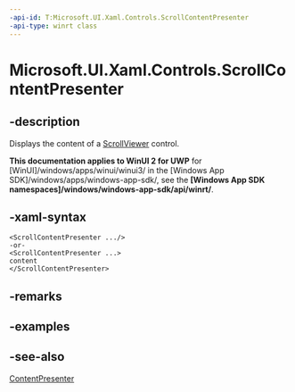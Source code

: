 ```yaml
---
-api-id: T:Microsoft.UI.Xaml.Controls.ScrollContentPresenter
-api-type: winrt class
---
```


<!-- Class syntax.
public class ScrollContentPresenter : Windows.UI.Xaml.Controls.ContentPresenter, Windows.UI.Xaml.Controls.IScrollContentPresenter
-->

# Microsoft.UI.Xaml.Controls.ScrollContentPresenter

## -description
Displays the content of a [ScrollViewer](scrollviewer.md) control.

**This documentation applies to WinUI 2 for UWP** for [WinUI]/windows/apps/winui/winui3/ in the [Windows App SDK]/windows/apps/windows-app-sdk/, see the **[Windows App SDK namespaces]/windows/windows-app-sdk/api/winrt/**.

## -xaml-syntax
```xaml
<ScrollContentPresenter .../>
-or-
<ScrollContentPresenter ...>
content
</ScrollContentPresenter>
```


## -remarks

## -examples

## -see-also
[ContentPresenter](contentpresenter.md)

